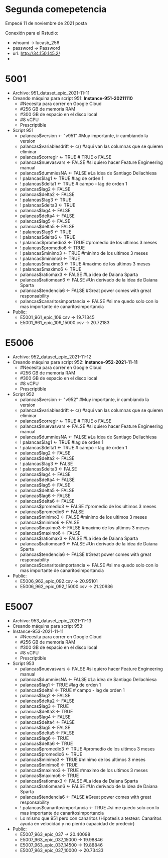 # Segunda comepetencia
Empecé 11 de noviembre de 2021 posta

Conexión para el Rstudio:
- whoami -> lucasb_256
- password -> Password
- url: http://34.150.145.2/
- 

# 5001
* Archivo: 951_dataset_epic_2021-11-11
* Creando máquina para script 951: **Instance-951-20211110**
    - #Necesita para correr en Google Cloud
    - #256 GB de memoria RAM
    - #300 GB de espacio en el disco local
    - #8 vCPU
    - Prescriptible
* Script 951 
    - palancas$version  <- "v951"   #Muy importante, ir cambiando la version
    - palancas$variablesdrift  <- c()   #aqui van las columnas que se quieren eliminar
    - palancas$corregir <-  TRUE    # TRUE o FALSE
    - palancas$nuevasvars <-  FALSE  #si quiero hacer Feature Engineering manual
    - palancas$dummiesNA  <-  FALSE #La idea de Santiago Dellachiesa
    - ! palancas$lag1   <- TRUE    #lag de orden 1
    - ! palancas$delta1 <- TRUE    # campo -  lag de orden 1 
    - palancas$lag2   <- FALSE
    - palancas$delta2 <- FALSE
    - ! palancas$lag3   <- TRUE
    - ! palancas$delta3 <- TRUE
    - palancas$lag4   <- FALSE
    - palancas$delta4 <- FALSE
    - palancas$lag5   <- FALSE
    - palancas$delta5 <- FALSE
    - ! palancas$lag6   <- TRUE
    - ! palancas$delta6 <- TRUE
    - ! palancas$promedio3  <- TRUE  #promedio  de los ultimos 3 meses
    - ! palancas$promedio6  <- TRUE
    - ! palancas$minimo3  <- TRUE  #minimo de los ultimos 3 meses
    - ! palancas$minimo6  <- TRUE
    - ! palancas$maximo3  <- TRUE  #maximo de los ultimos 3 meses
    - ! palancas$maximo6  <- TRUE
    - palancas$ratiomax3   <- FALSE   #La idea de Daiana Sparta
    - palancas$ratiomean6  <- FALSE   #Un derivado de la idea de Daiana Sparta
    - palancas$tendencia6  <- FALSE    #Great power comes with great responsability
    - palancas$canaritosimportancia  <- FALSE  #si me quedo solo con lo mas importante de canaritosimportancia
* Public:
    - E5001_961_epic_109.csv -> 19.71345
    - E5001_961_epic_109_15000.csv -> 20.72183

# E5006
* Archivo: 952_dataset_epic_2021-11-12
* Creando máquina para script 952: **Instance-952-2021-11-11**
    - #Necesita para correr en Google Cloud
    - #256 GB de memoria RAM
    - #300 GB de espacio en el disco local
    - #8 vCPU
    - Prescriptible
* Script 952 
    - palancas$version  <- "v952"   #Muy importante, ir cambiando la version
    - palancas$variablesdrift  <- c()   #aqui van las columnas que se quieren eliminar
    - palancas$corregir <-  TRUE    # TRUE o FALSE
    - palancas$nuevasvars <-  FALSE  #si quiero hacer Feature Engineering manual
    - palancas$dummiesNA  <-  FALSE #La idea de Santiago Dellachiesa
    - ! palancas$lag1   <- TRUE    #lag de orden 1
    - ! palancas$delta1 <- TRUE    # campo -  lag de orden 1 
    - palancas$lag2   <- FALSE
    - palancas$delta2 <- FALSE
    - ! palancas$lag3   <- FALSE
    - ! palancas$delta3 <- FALSE
    - palancas$lag4   <- FALSE
    - palancas$delta4 <- FALSE
    - palancas$lag5   <- FALSE
    - palancas$delta5 <- FALSE
    - palancas$lag6   <- FALSE
    - palancas$delta6 <- FALSE
    - palancas$promedio3  <- FALSE  #promedio  de los ultimos 3 meses
    - palancas$promedio6  <- FALSE
    - palancas$minimo3  <- FALSE  #minimo de los ultimos 3 meses
    - palancas$minimo6  <- FALSE
    - palancas$maximo3  <- FALSE  #maximo de los ultimos 3 meses
    - palancas$maximo6  <- FALSE
    - palancas$ratiomax3   <- FALSE   #La idea de Daiana Sparta
    - palancas$ratiomean6  <- FALSE   #Un derivado de la idea de Daiana Sparta
    - palancas$tendencia6  <- FALSE    #Great power comes with great responsability
    - palancas$canaritosimportancia  <- FALSE  #si me quedo solo con lo mas importante de canaritosimportancia 
* Public:
    - E5006_962_epic_092.csv -> 20.95101
    - E5006_962_epic_092_15000.csv -> 21.20936


# E5007
* Archivo: 953_dataset_epic_2021-11-13
* Creando máquina para script 953:
* Instance-953-2021-11-11
    - #Necesita para correr en Google Cloud
    - #256 GB de memoria RAM
    - #300 GB de espacio en el disco local
    - #8 vCPU
    - Prescriptible
* Script 953 
    - palancas$nuevasvars <-  FALSE  #si quiero hacer Feature Engineering manual
    - palancas$dummiesNA  <-  FALSE #La idea de Santiago Dellachiesa
    - palancas$lag1   <- TRUE    #lag de orden 1
    - palancas$delta1 <- TRUE    # campo -  lag de orden 1 
    - palancas$lag2   <- FALSE
    - palancas$delta2 <- FALSE
    - palancas$lag3   <- TRUE
    - palancas$delta3 <- TRUE
    - palancas$lag4   <- FALSE
    - palancas$delta4 <- FALSE
    - palancas$lag5   <- FALSE
    - palancas$delta5 <- FALSE
    - palancas$lag6   <- TRUE
    - palancas$delta6 <- TRUE
    - palancas$promedio3  <- TRUE  #promedio  de los ultimos 3 meses
    - palancas$promedio6  <- TRUE
    - palancas$minimo3  <- TRUE  #minimo de los ultimos 3 meses
    - palancas$minimo6  <- TRUE
    - palancas$maximo3  <- TRUE  #maximo de los ultimos 3 meses
    - palancas$maximo6  <- TRUE
    - palancas$ratiomax3   <- FALSE   #La idea de Daiana Sparta
    - palancas$ratiomean6  <- FALSE   #Un derivado de la idea de Daiana Sparta
    - palancas$tendencia6  <- FALSE    #Great power comes with great responsability
    - ! palancas$canaritosimportancia  <- TRUE  #si me quedo solo con lo mas importante de canaritosimportancia
    - Lo mismo que 951 pero con canaritos (Hipotesis a testear: Canaritos ayuda en velocidad y no pierdo capacidad de predecir)
* Public:
    - E5007_963_epic_037 -> 20.40098
    - E5007_963_epic_037_15000 -> 19.98846
    - E5007_963_epic_037_14500 -> 19.88846
    - E5007_963_epic_037_10000 -> 20.73433

